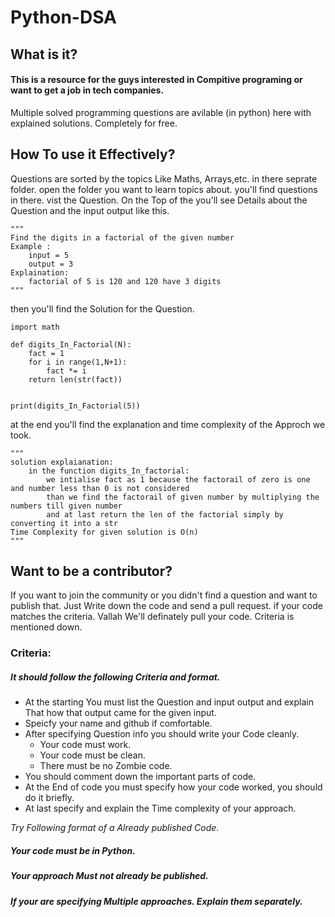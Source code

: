# **Python-DSA**

## What is it?
#### This is a resource for the guys interested in Compitive programing or want to get a job in tech companies. 
Multiple solved programming questions are avilable (in python) here with explained solutions. Completely for free.

## How To use it Effectively?
Questions are sorted by the topics Like Maths, Arrays,etc. in there seprate folder. open the folder you want to learn topics about. you'll find questions in there. 
vist the Question. 
On the Top of the you'll see Details about the Question and the input output like this.
```python3
"""
Find the digits in a factorial of the given number
Example :
    input = 5 
    output = 3
Explaination:
    factorial of 5 is 120 and 120 have 3 digits
"""
```
then you'll find the Solution for the Question.
```python3
import math

def digits_In_Factorial(N):
    fact = 1 
    for i in range(1,N+1):
        fact *= i 
    return len(str(fact))


print(digits_In_Factorial(5))
```
at the end you'll find the explanation and time complexity of the Approch we took.
```python3
"""
solution explaianation:
    in the function digits_In_factorial:
        we intialise fact as 1 because the factorail of zero is one and number less than 0 is not considered
        than we find the factorail of given number by multiplying the numbers till given number
        and at last return the len of the factorial simply by converting it into a str
Time Complexity for given solution is O(n)
"""
```
## Want to be a contributor?
If you want to join the community or you didn't find a question and want to publish that. Just Write down the code and send a pull request. if your code matches the criteria. Vallah We'll definately pull your code. Criteria is mentioned down.

### Criteria:
##### It should follow the following Criteria and format.
* At the starting You must list the Question and input output and explain That how that output came for the given input.
* Speicfy your name and github if comfortable.
* After specifying Question info you should write your Code cleanly.
  * Your code must work.
  * Your code must be clean.
  * There must be no Zombie code.
* You should comment down the important parts of code.
* At the End of code you must specify how your code worked, you should do it briefly.
* At last specify and explain the Time complexity of your approach.

_Try Following format of a Already published Code._

##### Your code must be in Python.
##### Your approach Must not already be published.
##### If your are specifying Multiple approaches. Explain them separately.
